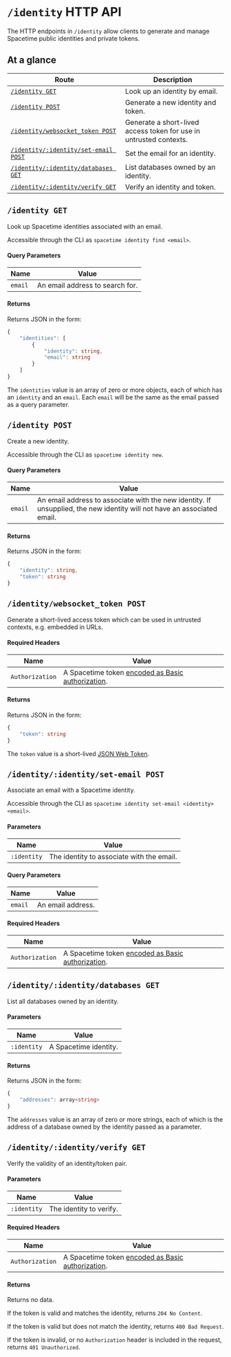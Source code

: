 # `/identity` HTTP API

The HTTP endpoints in `/identity` allow clients to generate and manage Spacetime public identities and private tokens.

## At a glance

| Route                                                                   | Description                                                        |
| ----------------------------------------------------------------------- | ------------------------------------------------------------------ |
| [`/identity GET`](#identity-get)                                        | Look up an identity by email.                                      |
| [`/identity POST`](#identity-post)                                      | Generate a new identity and token.                                 |
| [`/identity/websocket_token POST`](#identitywebsocket_token-post)       | Generate a short-lived access token for use in untrusted contexts. |
| [`/identity/:identity/set-email POST`](#identityidentityset-email-post) | Set the email for an identity.                                     |
| [`/identity/:identity/databases GET`](#identityidentitydatabases-get)   | List databases owned by an identity.                               |
| [`/identity/:identity/verify GET`](#identityidentityverify-get)         | Verify an identity and token.                                      |

## `/identity GET`

Look up Spacetime identities associated with an email.

Accessible through the CLI as `spacetime identity find <email>`.

#### Query Parameters

| Name    | Value                           |
| ------- | ------------------------------- |
| `email` | An email address to search for. |

#### Returns

Returns JSON in the form:

```typescript
{
    "identities": [
        {
            "identity": string,
            "email": string
        }
    ]
}
```

The `identities` value is an array of zero or more objects, each of which has an `identity` and an `email`. Each `email` will be the same as the email passed as a query parameter.

## `/identity POST`

Create a new identity.

Accessible through the CLI as `spacetime identity new`.

#### Query Parameters

| Name    | Value                                                                                                                   |
| ------- | ----------------------------------------------------------------------------------------------------------------------- |
| `email` | An email address to associate with the new identity. If unsupplied, the new identity will not have an associated email. |

#### Returns

Returns JSON in the form:

```typescript
{
    "identity": string,
    "token": string
}
```

## `/identity/websocket_token POST`

Generate a short-lived access token which can be used in untrusted contexts, e.g. embedded in URLs.

#### Required Headers

| Name            | Value                                                                                       |
| --------------- | ------------------------------------------------------------------------------------------- |
| `Authorization` | A Spacetime token [encoded as Basic authorization](/docs/http). |

#### Returns

Returns JSON in the form:

```typescript
{
    "token": string
}
```

The `token` value is a short-lived [JSON Web Token](https://datatracker.ietf.org/doc/html/rfc7519).

## `/identity/:identity/set-email POST`

Associate an email with a Spacetime identity.

Accessible through the CLI as `spacetime identity set-email <identity> <email>`.

#### Parameters

| Name        | Value                                     |
| ----------- | ----------------------------------------- |
| `:identity` | The identity to associate with the email. |

#### Query Parameters

| Name    | Value             |
| ------- | ----------------- |
| `email` | An email address. |

#### Required Headers

| Name            | Value                                                                                       |
| --------------- | ------------------------------------------------------------------------------------------- |
| `Authorization` | A Spacetime token [encoded as Basic authorization](/docs/http). |

## `/identity/:identity/databases GET`

List all databases owned by an identity.

#### Parameters

| Name        | Value                 |
| ----------- | --------------------- |
| `:identity` | A Spacetime identity. |

#### Returns

Returns JSON in the form:

```typescript
{
    "addresses": array<string>
}
```

The `addresses` value is an array of zero or more strings, each of which is the address of a database owned by the identity passed as a parameter.

## `/identity/:identity/verify GET`

Verify the validity of an identity/token pair.

#### Parameters

| Name        | Value                   |
| ----------- | ----------------------- |
| `:identity` | The identity to verify. |

#### Required Headers

| Name            | Value                                                                                       |
| --------------- | ------------------------------------------------------------------------------------------- |
| `Authorization` | A Spacetime token [encoded as Basic authorization](/docs/http). |

#### Returns

Returns no data.

If the token is valid and matches the identity, returns `204 No Content`.

If the token is valid but does not match the identity, returns `400 Bad Request`.

If the token is invalid, or no `Authorization` header is included in the request, returns `401 Unauthorized`.
